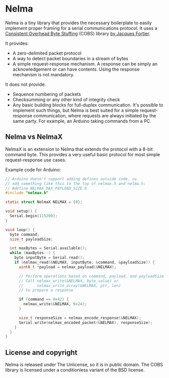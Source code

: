 # Nelma

Nelma is a tiny library that provides the necessary boilerplate to easily
implement proper framing for a serial communications protocol.
It uses a [Consistent Overhead Byte Stuffing](https://en.wikipedia.org/wiki/Consistent_Overhead_Byte_Stuffing) (COBS)
library [by Jacques Fortier](https://github.com/jacquesf/COBS-Consistent-Overhead-Byte-Stuffing).

It provides:

* A zero-delimited packet protocol
* A way to detect packet boundaries in a stream of bytes
* A simple request-response mechanism. A response can be simply
  an acknowledgement or can have contents. Using the response mechanism
  is not mandatory.

It does not provide:

* Sequence numbering of packets
* Checksumming or any other kind of integrity check
* Any basic building blocks for full-duplex communication. It's possible
  to implement such things, but Nelma is best suited for a simple
  request-response communication, where requests are always initiated
  by the same party. For example, an Arduino taking commands from a PC.

## Nelma vs NelmaX

NelmaX is an extension to Nelma that extends the protocol with a 8-bit
command byte. This provides a very useful basic protocol for most
simple request-response use cases.

Example code for Arduino:

```c
// Arduino doesn't support adding defines outside code, so
// add something like this to the top of nelmax.h and nelma.h:
// #define NELMAX_MAX_PAYLOAD_SIZE 8
#include "nelmax.h"

static struct NelmaX NELMAX = {0};

void setup() {
  Serial.begin(115200);
}

void loop() {
  byte command;
  size_t payloadSize;

  int maxBytes = Serial.available();
  while (maxBytes--) {
    byte inputByte = Serial.read();
    if (nelmax_read(&NELMAX, inputByte, &command, &payloadSize)) {
      uint8_t *payload = nelmax_payload(&NELMAX);

      // Perform operations based on command, payload, and payloadSize
      // Call nelmax_write(&NELMAX, byte_value) or
      //      nelmax_write_array(&NELMAX, ptr, len)
      // to prepare a response

      if (command == 0x42) {
        nelmax_write(&NELMAX, 0x24);
      }

      size_t responseSize = nelmax_encode_response(&NELMAX);
      Serial.write(nelmax_encoded_packet(&NELMAX), responseSize);
    }
  }
}
```

## License and copyright

Nelma is released under The Unlicense, so it is in public domain.
The COBS library is licensed under a conditionless variant of the BSD
license.
